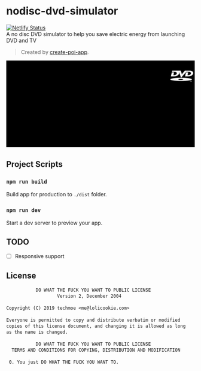 # nodisc-dvd-simulator
[![Netlify Status](https://api.netlify.com/api/v1/badges/360c667b-17fe-49c0-b239-ece9a8df5ec9/deploy-status)](https://app.netlify.com/sites/nodisc-dvd-simulator/deploys)  
A no disc DVD simulator to help you save electric energy from launching DVD and TV
> Created by [create-poi-app](https://poi.js.org).

![](screenshot.gif)

## Project Scripts

### `npm run build`

Build app for production to `./dist` folder.

### `npm run dev`

Start a dev server to preview your app.

## TODO

- [ ] Responsive support

## License

```
           DO WHAT THE FUCK YOU WANT TO PUBLIC LICENSE
                   Version 2, December 2004

Copyright (C) 2019 techmoe <me@lolicookie.com>

Everyone is permitted to copy and distribute verbatim or modified
copies of this license document, and changing it is allowed as long
as the name is changed.

           DO WHAT THE FUCK YOU WANT TO PUBLIC LICENSE
  TERMS AND CONDITIONS FOR COPYING, DISTRIBUTION AND MODIFICATION

 0. You just DO WHAT THE FUCK YOU WANT TO.
```
